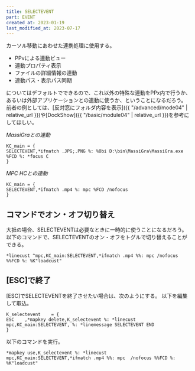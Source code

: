 ```yaml
---
title: SELECTEVENT
part: EVENT
created_at: 2023-01-19
last_modified_at: 2023-07-17
---
```

カーソル移動にあわせた連携処理に使用する。

- PPvによる連動ビュー
- 連動プロパティ表示
- ファイルの詳細情報の連動
- 連動パス・表示パス同期

についてはデフォルトでできるので、これ以外の特殊な連動をPPx内で行うか、あるいは外部アプリケーションとの連動に使うか、ということになるだろう。
前者の例としては、[反対窓にフォルダ内容を表示]({{ "/advanced/mode04" | relative_url }})や[DockShow]({{ "/basic/module04" | relative_url }})を参考にしてほしい。

_MassiGraとの連動_

```text
KC_main = {
SELECTEVENT,*ifmatch .JPG;.PNG %: %Obi D:\bin\MassiGra\MassiGra.exe %FCD %: *focus C
}
```

_MPC HCとの連動_

```text
KC_main = {
SELECTEVENT,*ifmatch .mp4 %: mpc %FCD /nofocus
}
```

## コマンドでオン・オフ切り替え

大抵の場合、SELECTEVENTは必要なときに一時的に使うことになるだろう。
以下のコマンドで、SELECTEVENTのオン・オフをトグルで切り替えることができる。

```text
*linecust ^mpc,KC_main:SELECTEVENT,*ifmatch .mp4 %%: mpc /nofocus %%FCD %: %K"loadcust"
```

## [ESC]で終了

[ESC]でSELECTEVENTを終了させたい場合は、次のようにする。
以下を編集して取込。

```text
K_selectevent    = {
ESC    ,*mapkey delete,K_selectevent %: *linecust mpc,KC_main:SELECTEVENT, %: *linemessage SELECTEVENT END
}
```

以下のコマンドを実行。

```text
*mapkey use,K_selectevent %: *linecust mpc,KC_main:SELECTEVENT,*ifmatch .mp4 %%: mpc  /nofocus %%FCD %: %K"loadcust"
```
